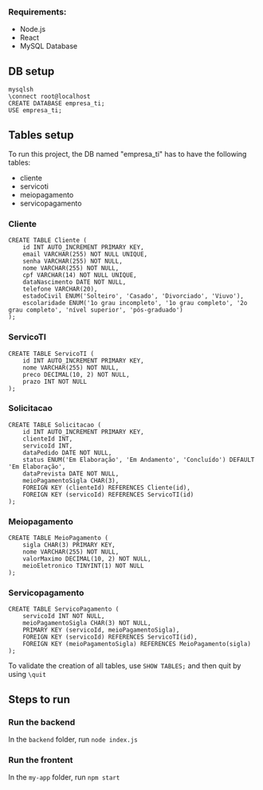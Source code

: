 ### Requirements:
- Node.js
- React
- MySQL Database

## DB setup
```
mysqlsh
\connect root@localhost
CREATE DATABASE empresa_ti;
USE empresa_ti;
```

## Tables setup
To run this project, the DB named "empresa_ti" has to have the following tables:
- cliente
- servicoti
- meiopagamento
- servicopagamento

### Cliente
```
CREATE TABLE Cliente (
    id INT AUTO_INCREMENT PRIMARY KEY,
    email VARCHAR(255) NOT NULL UNIQUE,
    senha VARCHAR(255) NOT NULL,
    nome VARCHAR(255) NOT NULL,
    cpf VARCHAR(14) NOT NULL UNIQUE,
    dataNascimento DATE NOT NULL,
    telefone VARCHAR(20),
    estadoCivil ENUM('Solteiro', 'Casado', 'Divorciado', 'Viuvo'),
    escolaridade ENUM('1o grau incompleto', '1o grau completo', '2o grau completo', 'nível superior', 'pós-graduado')
);

```
### ServicoTI
```
CREATE TABLE ServicoTI (
    id INT AUTO_INCREMENT PRIMARY KEY,
    nome VARCHAR(255) NOT NULL,
    preco DECIMAL(10, 2) NOT NULL,
    prazo INT NOT NULL
);

```

### Solicitacao
```
CREATE TABLE Solicitacao (
    id INT AUTO_INCREMENT PRIMARY KEY,
    clienteId INT,
    servicoId INT,
    dataPedido DATE NOT NULL,
    status ENUM('Em Elaboração', 'Em Andamento', 'Concluído') DEFAULT 'Em Elaboração',
    dataPrevista DATE NOT NULL,
    meioPagamentoSigla CHAR(3),
    FOREIGN KEY (clienteId) REFERENCES Cliente(id),
    FOREIGN KEY (servicoId) REFERENCES ServicoTI(id)
);
```

### Meiopagamento
```
CREATE TABLE MeioPagamento (
    sigla CHAR(3) PRIMARY KEY,
    nome VARCHAR(255) NOT NULL,
    valorMaximo DECIMAL(10, 2) NOT NULL,
    meioEletronico TINYINT(1) NOT NULL
);
```

### Servicopagamento
```
CREATE TABLE ServicoPagamento (
    servicoId INT NOT NULL,
    meioPagamentoSigla CHAR(3) NOT NULL,
    PRIMARY KEY (servicoId, meioPagamentoSigla),
    FOREIGN KEY (servicoId) REFERENCES ServicoTI(id),
    FOREIGN KEY (meioPagamentoSigla) REFERENCES MeioPagamento(sigla)
);
```

To validate the creation of all tables, use `SHOW TABLES;` and then quit by using `\quit`

## Steps to run
### Run the backend
In the `backend` folder, run `node index.js`

### Run the frontent
In the `my-app` folder, run `npm start`

